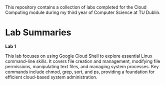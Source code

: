 This repository contains a collection of labs completed for the Cloud Computing module during my third year of Computer Science at TU Dublin.

# Lab Summaries

**Lab 1**

This lab focuses on using Google Cloud Shell to explore essential Linux command-line skills. It covers file creation and management, modifying file permissions, manipulating text files, and managing system processes. Key commands include chmod, grep, sort, and ps, providing a foundation for efficient cloud-based system administration.

